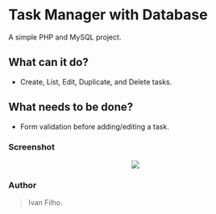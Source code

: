 # Task Manager with Database
A simple PHP and MySQL project.

## What can it do?
* Create, List, Edit, Duplicate, and Delete tasks.

## What needs to be done?
* Form validation before adding/editing a task.

### Screenshot
<div align="center">
  <img src="https://i.postimg.cc/j5vgXPsq/Screenshot-from-2019-02-24-05-54-25.png" /> 
</div>

### Author
> Ivan Filho.
